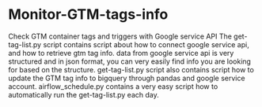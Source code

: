 # Monitor-GTM-tags-info
Check GTM container tags and triggers with Google service API
The get-tag-list.py script contains script about how to connect google service api, and how to retrieve gtm tag info. data from google service api is very structured and in json format, you can very easily find info you are looking for based on the structure.
get-tag-list.py script also contains script how to update the GTM tag info to bigquery through pandas and google service account.
airflow_schedule.py contains a very easy script how to automatically run the get-tag-list.py each day.
